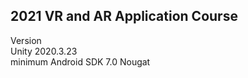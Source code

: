 ## 2021 VR and AR Application Course
Version<br/>
Unity 2020.3.23<br/>
minimum Android SDK 7.0 Nougat<br/>
